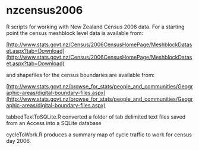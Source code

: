 nzcensus2006
============

R scripts for working with New Zealand Census 2006 data. For a starting point the census meshblock level data is available from:


[http://www.stats.govt.nz/Census/2006CensusHomePage/MeshblockDataset.aspx?tab=Download](http://www.stats.govt.nz/Census/2006CensusHomePage/MeshblockDataset.aspx?tab=Download)

and shapefiles for the census boundaries are available from:

[http://www.stats.govt.nz/browse_for_stats/people_and_communities/Geographic-areas/digital-boundary-files.aspx](http://www.stats.govt.nz/browse_for_stats/people_and_communities/Geographic-areas/digital-boundary-files.aspx)

tabbedTextToSQLite.R converted a folder of tab delimited text files saved from an Access into a SQLite database

cycleToWork.R produces a summary map of cycle traffic to work for census day 2006.
